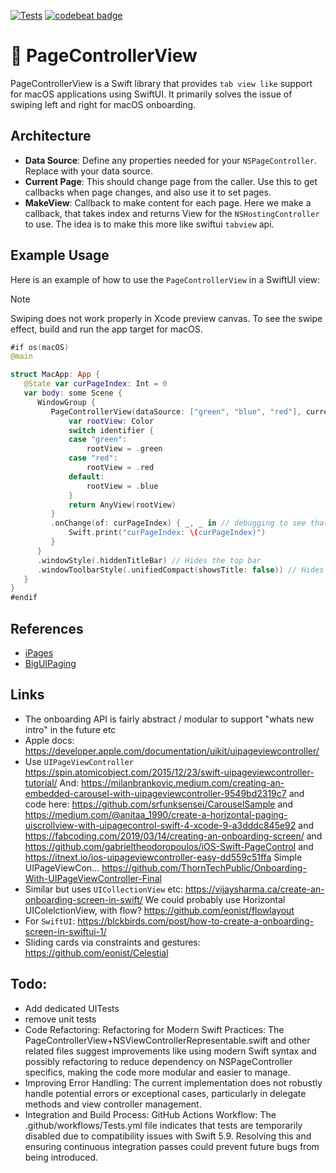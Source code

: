 [![Tests](https://github.com/sentryco/PageControllerView/actions/workflows/Tests.yml/badge.svg)](https://github.com/sentryco/PageControllerView/actions/workflows/Tests.yml)
[![codebeat badge](https://codebeat.co/badges/d79fbf42-4e64-46f5-936b-ce8e4a95669c)](https://codebeat.co/projects/github-com-sentryco-pagecontrollerview-main)

# 📖 PageControllerView

PageControllerView is a Swift library that provides `tab view like` support for macOS applications using SwiftUI. It primarily solves the issue of swiping left and right for macOS onboarding.

## Architecture

- **Data Source**: Define any properties needed for your `NSPageController`. Replace with your data source.
- **Current Page**: This should change page from the caller. Use this to get callbacks when page changes, and also use it to set pages.
- **MakeView**: Callback to make content for each page. Here we make a callback, that takes index and returns View for the `NSHostingController` to use. The idea is to make this more like swiftui `tabview` api.

## Example Usage

Here is an example of how to use the `PageControllerView` in a SwiftUI view:

> [!NOTE]
> Swiping does not work properly in Xcode preview canvas. To see the swipe effect, build and run the app target for macOS.

```swift
#if os(macOS)
@main

struct MacApp: App {
   @State var curPageIndex: Int = 0
   var body: some Scene {
      WindowGroup {
         PageControllerView(dataSource: ["green", "blue", "red"], currentPage: $curPageIndex ) { identifier in
             var rootView: Color
             switch identifier {
             case "green":
                 rootView = .green
             case "red":
                 rootView = .red
             default:
                 rootView = .blue
             }
             return AnyView(rootView)
         }
         .onChange(of: curPageIndex) { _, _ in // debugging to see that we get callbacks from the binding
             Swift.print("curPageIndex: \(curPageIndex)")
         }
      }
      .windowStyle(.hiddenTitleBar) // Hides the top bar
      .windowToolbarStyle(.unifiedCompact(showsTitle: false)) // Hides the top bar text and more compact vertical sizing than .unified
   }
}
#endif
```

## References
- [iPages](https://github.com/benjaminsage/iPages/)
- [BigUIPaging](https://github.com/notsobigcompany/BigUIPaging/)

## Links
- The onboarding API is fairly abstract / modular to support "whats new intro" in the future etc
- Apple docs: https://developer.apple.com/documentation/uikit/uipageviewcontroller/
- Use `UIPageViewController` https://spin.atomicobject.com/2015/12/23/swift-uipageviewcontroller-tutorial/ And: https://milanbrankovic.medium.com/creating-an-embedded-carousel-with-uipageviewcontroller-9549bd2319c7 and code here: https://github.com/srfunksensei/CarouselSample and https://medium.com/@anitaa_1990/create-a-horizontal-paging-uiscrollview-with-uipagecontrol-swift-4-xcode-9-a3dddc845e92 and https://fabcoding.com/2019/03/14/creating-an-onboarding-screen/ and https://github.com/gabrieltheodoropoulos/iOS-Swift-PageControl and  https://itnext.io/ios-uipageviewcontroller-easy-dd559c51ffa Simple UIPageViewCon... https://github.com/ThornTechPublic/Onboarding-With-UIPageViewController-Final
- Similar but uses `UICollectionView` etc: https://vijaysharma.ca/create-an-onboarding-screen-in-swift/ We could probably use Horizontal UIColelctionView, with flow? https://github.com/eonist/flowlayout
- For `SwiftUI`: https://blckbirds.com/post/how-to-create-a-onboarding-screen-in-swiftui-1/
- Sliding cards via constraints and gestures: https://github.com/eonist/Celestial

## Todo: 
- Add dedicated UITests
- remove unit tests
- Code Refactoring: Refactoring for Modern Swift Practices: The PageControllerView+NSViewControllerRepresentable.swift and other related files suggest improvements like using modern Swift syntax and possibly refactoring to reduce dependency on NSPageController specifics, making the code more modular and easier to manage.
- Improving Error Handling: The current implementation does not robustly handle potential errors or exceptional cases, particularly in delegate methods and view controller management.
- Integration and Build Process: GitHub Actions Workflow: The .github/workflows/Tests.yml file indicates that tests are temporarily disabled due to compatibility issues with Swift 5.9. Resolving this and ensuring continuous integration passes could prevent future bugs from being introduced.
